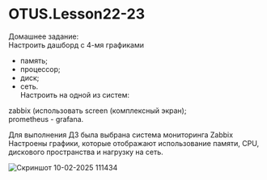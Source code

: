 # OTUS.Lesson22-23  
Домашнее задание:  
Настроить дашборд с 4-мя графиками  
- память;  
- процессор;  
- диск;  
- сеть.  
Настроить на одной из систем:  
  
zabbix (использовать screen (комплексный экран);  
prometheus - grafana.  

Для выполнения ДЗ была выбрана система мониторинга Zabbix  
Настроены графики, которые отображают использование памяти, CPU, дискового пространства и нагрузку на сеть.  

![Скриншот 10-02-2025 111434](https://github.com/user-attachments/assets/24bed325-cc5f-4bb1-b7ed-532a4ac79781)
